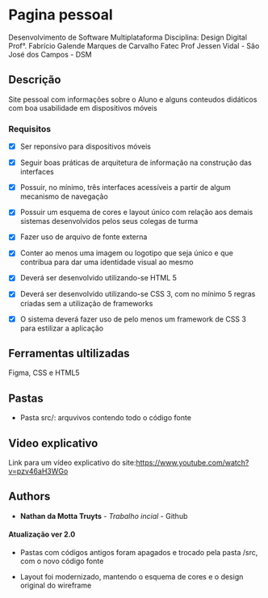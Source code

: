 
# Pagina pessoal

Desenvolvimento de Software Multiplataforma
Disciplina: Design Digital
Prof°. Fabrício Galende Marques de Carvalho
Fatec Prof Jessen Vidal - São José dos Campos - DSM


## Descrição
Site pessoal com informações sobre o Aluno e alguns conteudos didáticos com 
boa usabilidade em dispositivos móveis


### Requisitos
- [x] Ser reponsivo para dispositivos móveis
- [x] Seguir boas práticas de arquitetura de informação na construção das interfaces
- [x] Possuir, no mínimo, três interfaces acessíveis a partir de algum mecanismo de navegação
- [x] Possuir um esquema de cores e layout único com relação aos demais sistemas desenvolvidos pelos seus colegas de turma
- [x] Fazer uso de arquivo de fonte externa
- [x] Conter ao menos uma imagem ou logotipo que seja único e que contribua para dar uma identidade visual ao mesmo
- [x] Deverá ser desenvolvido utilizando-se HTML 5
- [x] Deverá ser desenvolvido utilizando-se CSS 3, com no mínimo 5 regras criadas sem a utilização de frameworks
- [x] O sistema deverá fazer uso de pelo menos um framework de CSS 3 para estilizar a aplicação


## Ferramentas ultilizadas
Figma, CSS e HTML5

## Pastas
* Pasta src/: arquvivos contendo todo o código fonte

## Video explicativo
Link para um vídeo explicativo do site:https://www.youtube.com/watch?v=pzv46aH3WGo

## Authors

* **Nathan da Motta Truyts** - *Trabalho incial* - Github

#### Atualização ver 2.0
* Pastas com códigos antigos foram apagados e trocado pela pasta /src, com o novo código fonte

* Layout foi modernizado, mantendo o esquema de cores e o design original do wireframe



